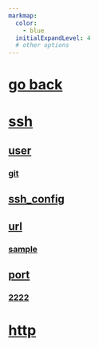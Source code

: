 ```yaml
---
markmap:
  color:
    - blue
  initialExpandLevel: 4
  # other options
---
```


# [go back](../index.html)
# [ssh](ssh/index.html)
## [user](ssh/user/index.html)
### [git](ssh/user/git/index.html)
## [ssh_config](ssh/ssh_config/index.html)
## [url](ssh/url/index.html)
### [sample](ssh/url/sample/index.html)
## [port](ssh/port/index.html)
### [2222](ssh/port/2222/index.html)
# [http](http/index.html)
